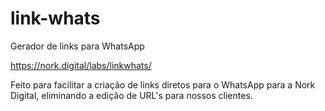 # link-whats
Gerador de links para WhatsApp

https://nork.digital/labs/linkwhats/

Feito para facilitar a criação de links diretos para o WhatsApp para a Nork Digital, eliminando a edição de URL's para nossos clientes.
